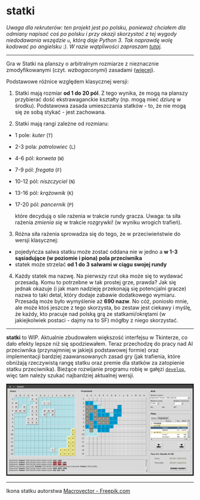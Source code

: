 # statki

*Uwaga dla rekruterów: ten projekt jest po polsku, ponieważ chciałem dla odmiany napisać coś po polsku i przy okazji skorzystać z tej wygody niedodawania wszędzie `u`, którą daje Python 3. Tak naprawdę wolę kodować po angielsku :). W razie wątpliwości zapraszam [tutaj](https://github.com/tburly/warriors).*

---

Gra w Statki na planszy o arbitralnym rozmiarze z nieznacznie zmodyfikowanymi (czyt. *wzbogaconymi*) zasadami ([więcej](https://github.com/tburly/statki/blob/master/meta/zasady.md)).

Podstawowe różnice względem klasycznej wersji:

1. Statki mają rozmiar **od 1 do 20 pól**. Z tego wynika, że mogą na planszy przybierać dość ekstrawaganckie kształty (np. mogą mieć *dziurę* w środku). Podstawowa zasada umieszczania statków - to, że nie mogą się ze sobą stykać - jest zachowana.

2. Statki mają rangi zależne od rozmiaru:

* 1 pole:     *kuter* (`T`)
* 2-3 pola:   *patrolowiec* (`L`)
* 4-6 pól:    *korweta* (`W`)
* 7-9 pól:    *fregata* (`F`)
* 10-12 pól:  *niszczyciel* (`N`)
* 13-16 pól:  *krążownik* (`K`)
* 17-20 pól:  *pancernik* (`P`)

    które decydują o sile rażenia w trakcie rundy gracza. Uwaga: ta siła rażenia *zmienia się* w trakcie rozgrywki! (w wyniku wrogich trafień).

3. Różna siła rażenia sprowadza się do tego, że w przeciwieństwie do wersji klasycznej:

* pojedyńcza salwa statku może zostać oddana nie w jedno a **w 1-3 sąsiadujące (w poziomie i piona) pola przeciwnika**
* statek może strzelać **od 1 do 3 salwami w ciągu swojej rundy**

4. Każdy statek ma nazwę. Na pierwszy rzut oka może się to wydawać przesadą. Komu to potrzebne w tak prostej grze, prawda? Jak się jednak okazuje (i jak mam nadzieję przekonają się potencjalni gracze) nazwa to taki detal, który dodaje zabawie dodatkowego wymiaru. Przesadą może było wymyślenie aż **690 nazw**. No cóż, poniosło mnie, ale może ktoś jeszcze z tego skorzysta, bo zestaw jest ciekawy i myślę, że każdy, kto pracuje nad polską grą ze statkami/okrętami (w jakiejkolwiek postaci - dajmy na to SF) mógłby z niego skorzystać.

---

**statki** to WIP. Aktualnie zbudowałem większość interfejsu w Tkinterze, co dało efekty lepsze niż się spodziewałem. Teraz przechodzę do pracy nad AI przeciwnika (przynajmniej w jakiejś podstawowej formie) oraz implementacji bardziej zaawansowanych zasad gry (jak trafienia, które obniżają rzeczywistą rangę statku oraz premie dla statków za zatopienie statku przeciwnika). Bieżące rozwijanie programu robię w gałęzi [`develop`](https://github.com/tburly/statki/tree/develop), więc tam należy szukać najbardziej aktualnej wersji.

![Zrzut ekranu z 20180212](/meta/zrzut-ekranu_20180212.png "Zrzut ekranu z 20180212")

---

Ikona statku autorstwa [Macrovector - Freepik.com](https://www.freepik.com/free-vector/ship-icons-collectio_1036114.htm)
